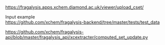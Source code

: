 https://fragalysis.apps.xchem.diamond.ac.uk/viewer/upload_cset/ 

Input example <br>
https://github.com/xchem/fragalysis-backend/tree/master/tests/test_data 

https://github.com/xchem/fragalysis-api/blob/master/fragalysis_api/xcextracter/computed_set_update.py 